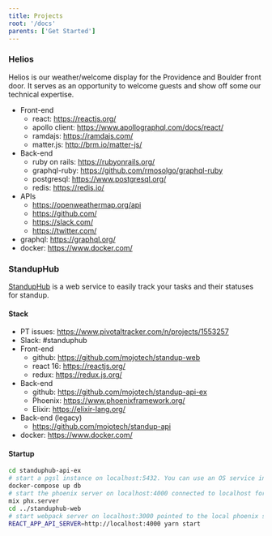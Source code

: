 ```yaml
---
title: Projects
root: '/docs'
parents: ['Get Started']
---
```


### Helios

Helios is our weather/welcome display for the Providence and Boulder front door. It serves as an opportunity to welcome guests and show off some our technical expertise.

* Front-end
  * react: https://reactjs.org/
  * apollo client: https://www.apollographql.com/docs/react/
  * ramdajs: https://ramdajs.com/
  * matter.js: http://brm.io/matter-js/
* Back-end
  * ruby on rails: https://rubyonrails.org/
  * graphql-ruby: https://github.com/rmosolgo/graphql-ruby
  * postgresql: https://www.postgresql.org/
  * redis: https://redis.io/
* APIs
  * https://openweathermap.org/api
  * https://github.com/
  * https://slack.com/
  * https://twitter.com/
* graphql: https://graphql.org/
* docker: https://www.docker.com/

### StandupHub

[StandupHub](https://www.standuphub.com/) is a web service to easily track your tasks and their statuses for standup.

#### Stack

* PT issues: https://www.pivotaltracker.com/n/projects/1553257
* Slack: #standuphub
* Front-end
  * github: https://github.com/mojotech/standup-web
  * react 16: https://reactjs.org/
  * redux: https://redux.js.org/
* Back-end
  * github: https://github.com/mojotech/standup-api-ex
  * Phoenix: https://www.phoenixframework.org/
  * Elixir: https://elixir-lang.org/
* Back-end (legacy)
  * https://github.com/mojotech/standup-api
* docker: https://www.docker.com/

#### Startup

```sh
cd standuphub-api-ex
# start a pgsl instance on localhost:5432. You can use an OS service instead of docker
docker-compose up db
# start the phoenix server on localhost:4000 connected to localhost for database
mix phx.server
cd ../standuphub-web
# start webpack server on localhost:3000 pointed to the local phoenix server the API server
REACT_APP_API_SERVER=http://localhost:4000 yarn start
```

